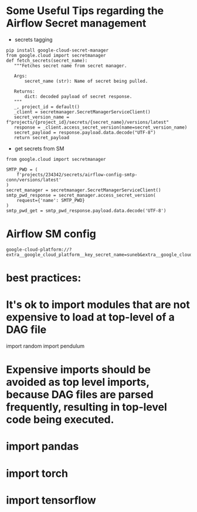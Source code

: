 # Some Useful Tips regarding the Airflow Secret management
- secrets tagging
 ```
 pip install google-cloud-secret-manager
 from google.cloud import secretmanager
 def fetch_secrets(secret_name):
    """Fetches secret name from secret manager.

    Args:
        secret_name (str): Name of secret being pulled.

    Returns:
        dict: decoded payload of secret response.
    """
    _, project_id = default()
    _client = secretmanager.SecretManagerServiceClient()
    secret_version_name = f"projects/{project_id}/secrets/{secret_name}/versions/latest"
    response = _client.access_secret_version(name=secret_version_name)
    secret_payload = response.payload.data.decode("UTF-8")
    return secret_payload

 ```

- get secrets from SM
```
from google.cloud import secretmanager

SMTP_PWD = (
    f'projects/234342/secrets/airflow-config-smtp-conn/versions/latest'
)
secret_manager = secretmanager.SecretManagerServiceClient()
smtp_pwd_response = secret_manager.access_secret_version(
    request={'name': SMTP_PWD}
)
smtp_pwd_get = smtp_pwd_response.payload.data.decode('UTF-8')
```
# Airflow SM config
```
google-cloud-platform://?extra__google_cloud_platform__key_secret_name=suneb&extra__google_cloud_platform__project=coregcpproj&extra__google_cloud_platform__key_secret_project_id=hostprojectname&extra__google_cloud_platform__num_retries=0
```


# best practices:
# It's ok to import modules that are not expensive to load at top-level of a DAG file
import random
import pendulum

# Expensive imports should be avoided as top level imports, because DAG files are parsed frequently, resulting in top-level code being executed.
#
# import pandas
# import torch
# import tensorflow
#
